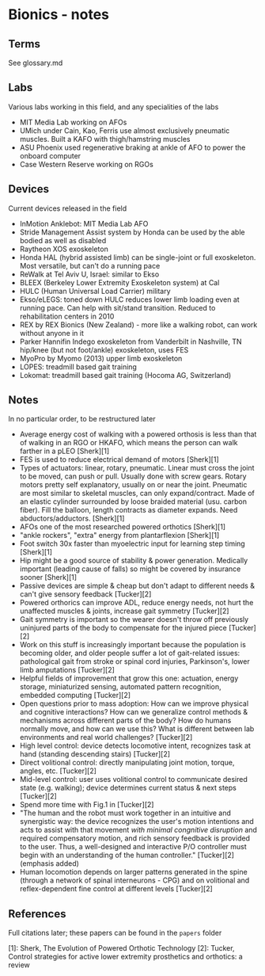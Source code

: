 # Bionics - notes

## Terms
See glossary.md

## Labs
Various labs working in this field, and any specialities of the labs

* MIT Media Lab working on AFOs
* UMich under Cain, Kao, Ferris use almost exclusively pneumatic muscles. Built a KAFO with thigh/hamstring muscles
* ASU Phoenix used regenerative braking at ankle of AFO to power the onboard computer
* Case Western Reserve working on RGOs

## Devices
Current devices released in the field

* InMotion Anklebot: MIT Media Lab AFO
* Stride Management Assist system by Honda can be used by the able bodied as well as disabled
* Raytheon XOS exoskeleton
* Honda HAL (hybrid assisted limb) can be single-joint or full exoskeleton. Most versatile, but can't do a running pace
* ReWalk at Tel Aviv U, Israel: similar to Ekso
* BLEEX (Berkeley Lower Extremity Exoskeleton system) at Cal
* HULC (Human Universal Load Carrier) military
* Ekso/eLEGS: toned down HULC reduces lower limb loading even at running pace. Can help with sit/stand transition. Reduced to rehabilitation centers in 2010
* REX by REX Bionics (New Zealand) - more like a walking robot, can work without anyone in it
* Parker Hannifin Indego exoskeleton from Vanderbilt in Nashville, TN hip/knee (but not foot/ankle) exoskeleton, uses FES
* MyoPro by Myomo (2013) upper limb exoskeleton
* LOPES: treadmill based gait training
* Lokomat: treadmill based gait training (Hocoma AG, Switzerland)

## Notes
In no particular order, to be restructured later

* Average energy cost of walking with a powered orthosis is less than that of walking in an RGO or HKAFO, which means the person can walk farther in a pLEO [Sherk][1]
* FES is used to reduce electrical demand of motors [Sherk][1]
* Types of actuators: linear, rotary, pneumatic. Linear must cross the joint to be moved, can push or pull. Usually done with screw gears. Rotary motors pretty self explanatory, usually on or near the joint. Pneumatic are most similar to skeletal muscles, can only expand/contract. Made of an elastic cylinder surrounded by loose braided material (usu. carbon fiber). Fill the balloon, length contracts as diameter expands. Need abductors/adductors. [Sherk][1]
* AFOs one of the most researched powered orthotics [Sherk][1]
* "ankle rockers", "extra" energy from plantarflexion [Sherk][1]
* Foot switch 30x faster than myoelectric input for learning step timing [Sherk][1]
* Hip might be a good source of stability & power generation. Medically important (leading cause of falls) so might be covered by insurance sooner [Sherk][1]
* Passive devices are simple & cheap but don't adapt to different needs & can't give sensory feedback [Tucker][2]
* Powered orthorics can improve ADL, reduce energy needs, not hurt the unaffected muscles & joints, increase gait symmetry [Tucker][2]
* Gait symmetry is important so the wearer doesn't throw off previously uninjured parts of the body to compensate for the injured piece [Tucker][2]
* Work on this stuff is increasingly important because the population is becoming older, and older people suffer a lot of gait-related issues: pathological gait from stroke or spinal cord injuries, Parkinson's, lower limb amputations [Tucker][2]
* Helpful fields of improvement that grow this one: actuation, energy storage, miniaturized sensing, automated pattern recognition, embedded computing [Tucker][2]
* Open questions prior to mass adoption: How can we improve physical and cognitive interactions? How can we generalize control methods & mechanisms across different parts of the body? How do humans normally move, and how can we use this? What is different between lab environments and real world challenges? [Tucker][2]
* High level control: device detects locomotive intent, recognizes task at hand (standing descending stairs) [Tucker][2]
* Direct volitional control: directly manipulating joint motion, torque, angles, etc. [Tucker][2]
* Mid-level control: user uses volitional control to communicate desired state (e.g. walking); device determines current status & next steps [Tucker][2]
* Spend more time with Fig.1 in [Tucker][2]
* "The human and the robot must work together in an intuitive and synergistic way: the device recognizes the user's motion intentions and acts to assist with that movement *with minimal congnitive disruption* and required compensatory motion, and rich sensory feedback is provided to the user. Thus, a well-designed and interactive P/O controller must begin with an understanding of the human controller." [Tucker][2] (emphasis added)
* Human locomotion depends on larger patterns generated in the spine (through a network of spinal interneurons - CPG) and on volitional and reflex-dependent fine control at different levels [Tucker][2]


## References
Full citations later; these papers can be found in the `papers` folder

[1]: Sherk, The Evolution of Powered Orthotic Technology
[2]: Tucker, Control strategies for active lower extremity
prosthetics and orthotics: a review
